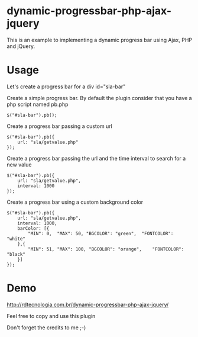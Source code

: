 # dynamic-progressbar-php-ajax-jquery
This is an example to implementing a dynamic progress bar using Ajax, PHP and jQuery.

# Usage

Let's create a progress bar for a div id="sla-bar"

Create a simple progress bar. By default the plugin consider that you have a php script named pb.php
```
$("#sla-bar").pb();
```

Create a progress bar passing a custom url
```
$("#sla-bar").pb({
	url: "sla/getvalue.php"
});
```

Create a progress bar passing the url and the time interval to search for a new value
```
$("#sla-bar").pb({
	url: "sla/getvalue.php",
	interval: 1000
});
```

Create a progress bar using a custom background color
```
$("#sla-bar").pb({
	url: "sla/getvalue.php",
	interval: 1000,
	barColor: [{
		"MIN": 0,  "MAX": 50, "BGCOLOR": "green",  "FONTCOLOR": "white" 
	},{
		"MIN": 51, "MAX": 100, "BGCOLOR": "orange",    "FONTCOLOR": "black" 
	}]
});
```

# Demo
http://rdtecnologia.com.br/dynamic-progressbar-php-ajax-jquery/

Feel free to copy and use this plugin

Don't forget the credits to me ;-)
